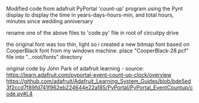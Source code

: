 Modified code from adafruit PyPortal 'count-up' program using the Pynt display to display the time in years-days-hours-min, and total hours, minutes since wedding anniversary

rename one of the above files to 'code.py' file in root of circuitpy drive

the original font was too thin, light so i created a new bitmap font based on CooperBlack font from my windows machine.   place "CooperBlack-28.pcf" file into "...root/fonts" directory

original code by John Park of adafruit learning - source: https://learn.adafruit.com/pyportal-event-count-up-clock/overview
https://github.com/adafruit/Adafruit_Learning_System_Guides/blob/bde5ed3f2ccd7f89fd741f962eb224644e22a185/PyPortal/PyPortal_EventCountup/code.py#L4
